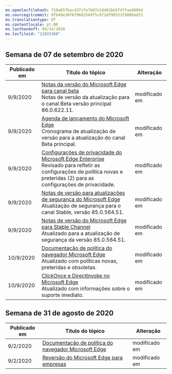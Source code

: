 ```yaml
---
ms.openlocfilehash: f18a657bacd371fe7b07e18401bb5f47faa9806d
ms.sourcegitcommit: 0fb49e30f8f9682549f5c6f2df9053329800ad53
ms.translationtype: HT
ms.contentlocale: pt-BR
ms.lasthandoff: 09/14/2020
ms.locfileid: "11015368"
---
```

<!-- This file is generated automatically each week. Changes made to this file will be overwritten.-->




## Semana de 07 de setembro de 2020


| Publicado em |Título do tópico | Alteração |
|------|------------|--------|
| 9/9/2020 | [Notas da versão do Microsoft Edge para canal beta](/DeployEdge/microsoft-edge-relnote-beta-channel)<br>Notas de versão da atualização para o canal Beta versão principal 86.0.622.11. | modificado em |
| 9/9/2020 | [Agenda de lançamento do Microsoft Edge](/DeployEdge/microsoft-edge-release-schedule)<br>Cronograma de atualização de versão para a atualização do canal Beta principal. | modificado em |
| 9/9/2020 | [Configurações de privacidade do Microsoft Edge Enterprise](/DeployEdge/microsoft-edge-enterprise-privacy-settings)<br>Revisado para refletir as configurações de política novas e preteridas (2) para as configurações de privacidade. | modificado em |
| 9/9/2020 | [Notas de versão para atualizações de segurança do Microsoft Edge](/DeployEdge/microsoft-edge-relnotes-security)<br>Atualização de segurança para o canal Stable, versão 85.0.564.51. | modificado em |
| 9/9/2020 | [Notas de versão do Microsoft Edge para Stable Channel](/DeployEdge/microsoft-edge-relnote-stable-channel)<br>Atualizado para a atualização de segurança da versão 85.0.564.51. | modificado em |
| 10/9/2020 | [Documentação de política do navegador Microsoft Edge](/DeployEdge/microsoft-edge-policies)<br>Atualizado com políticas novas, preteridas e obsoletas. | modificado em |
| 10/9/2020 | [ClickOnce e DirectInvoke no Microsoft Edge](/DeployEdge/edge-learn-more-co-di)<br>Atualizado com informações sobre o suporte imediato. | modificado em |


## Semana de 31 de agosto de 2020


| Publicado em |Título do tópico | Alteração |
|------|------------|--------|
| 9/2/2020 | [Documentação de política do navegador Microsoft Edge](/DeployEdge/microsoft-edge-policies) | modificado em |
| 9/2/2020 | [Reversão do Microsoft Edge para empresas](/DeployEdge/edge-learnmore-rollback) | modificado em |